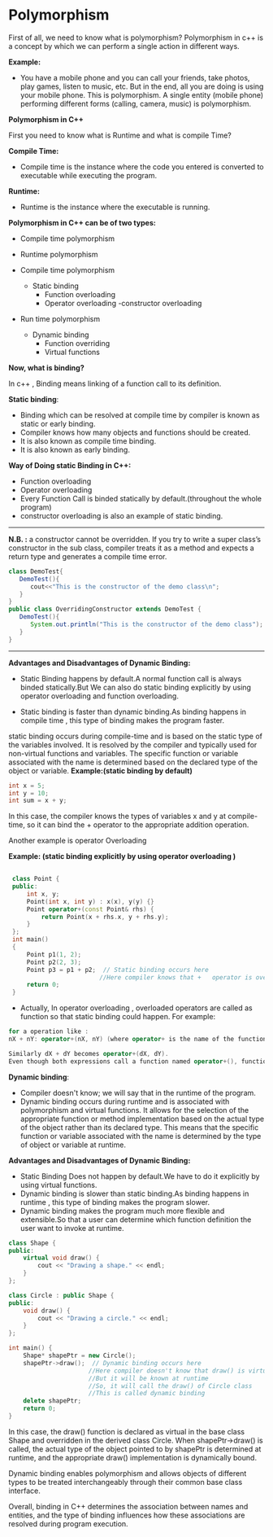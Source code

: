 # Polymorphism
First of all, we need to know what is polymorphism?
Polymorphism in c++ is a concept by which we can perform a single action in different ways. 

**Example:**
- You have a mobile phone and you can call your friends, take photos, play games, listen to music, etc. But in the end, all you are doing is using your mobile phone. This is polymorphism. A single entity (mobile phone) performing different forms (calling, camera, music) is polymorphism.

**Polymorphism in C++**

First you need to know what is Runtime and what is compile Time?

**Compile Time:**
- Compile time is the instance where the code you entered is converted to executable while executing the program.

**Runtime:**
- Runtime is the instance where the executable is running.

**Polymorphism in C++ can be of two types:**

- Compile time polymorphism
- Runtime polymorphism


- Compile time polymorphism
    - Static binding
        - Function overloading
        - Operator overloading
        -constructor overloading
    
- Run time polymorphism
    - Dynamic binding
        - Function overriding
        - Virtual functions

**Now, what is binding?**

In c++ , Binding means linking of a function call to its definition.


**Static binding**:
- Binding which can be resolved at compile time by compiler is known as static or early binding.
- Compiler knows how many objects and functions should be created.
- It is also known as compile time binding.
- It is also known as early binding.


**Way of Doing static Binding in C++:**
- Function overloading
- Operator overloading
- Every Function Call is binded statically by default.(throughout the whole program)
- constructor overloading is also an example of static binding.

---
**N.B. :** a constructor cannot be overridden. If you try to write a super class’s constructor in the sub class, compiler treats it as a method and expects a return type and generates a compile time error.
```java
class DemoTest{
   DemoTest(){
      cout<<"This is the constructor of the demo class\n";
   }
}
public class OverridingConstructor extends DemoTest {
   DemoTest(){
      System.out.println("This is the constructor of the demo class");
   }
}
```

---

**Advantages and Disadvantages of Dynamic Binding:**
- Static Binding happens by default.A normal function call is always binded statically.But We can also do static binding explicitly by using operator overloading and function overloading.

- Static binding is faster than dynamic binding.As binding happens in compile time , this type of binding makes the program faster.

static binding occurs during compile-time and is based on the static type of the variables involved. It is resolved by the compiler and typically used for non-virtual functions and variables. The specific function or variable associated with the name is determined based on the declared type of the object or variable.
**Example:(static binding by default)**
```c++
int x = 5;
int y = 10;
int sum = x + y;
```
In this case, the compiler knows the types of variables x and y at compile-time, so it can bind the + operator to the appropriate addition operation.

Another example is operator Overloading

**Example: (static binding explicitly by using operator overloading )**
    
   ```c++
    
    class Point {
    public:
        int x, y;
        Point(int x, int y) : x(x), y(y) {}
        Point operator+(const Point& rhs) {
            return Point(x + rhs.x, y + rhs.y);
        }
    };
    int main()
    {
        Point p1(1, 2);
        Point p2(2, 3);
        Point p3 = p1 + p2;  // Static binding occurs here
                            //Here compiler knows that +   operator is overloaded
        return 0;
    }

```


- Actually, In operator overloading , overloaded operators are called as function so that static binding could happen.
For example:
```c++
for a operation like :
nX + nY: operator+(nX, nY) (where operator+ is the name of the function). 

Similarly dX + dY becomes operator+(dX, dY). 
Even though both expressions call a function named operator+(), function overloading is used to resolve the function calls to different versions of the function based on parameter type(s).
```

   



**Dynamic binding**: 
- Compiler doesn't know; we will say that in the runtime of the program.
- Dynamic binding occurs during runtime and is associated with polymorphism and virtual functions. It allows for the selection of the appropriate function or method implementation based on the actual type of the object rather than its declared type. This means that the specific function or variable associated with the name is determined by the type of object or variable at runtime.

**Advantages and Disadvantages of Dynamic Binding:**
- Static Binding Does not happen by default.We have to do it explicitly by using virtual functions.
- Dynamic binding is slower than static binding.As binding happens in runtime , this type of binding makes the program slower.
- Dynamic binding makes the program much more flexible and extensible.So that a user can determine which function definition the user want to invoke at runtime.


```c++
class Shape {
public:
    virtual void draw() {
        cout << "Drawing a shape." << endl;
    }
};

class Circle : public Shape {
public:
    void draw() {
        cout << "Drawing a circle." << endl;
    }
};

int main() {
    Shape* shapePtr = new Circle();
    shapePtr->draw();  // Dynamic binding occurs here
                      //Here compiler doesn't know that draw() is virtual
                      //But it will be known at runtime
                      //So, it will call the draw() of Circle class
                      //This is called dynamic binding
    delete shapePtr;
    return 0;
}
```


In this case, the draw() function is declared as virtual in the base class Shape and overridden in the derived class Circle. When shapePtr->draw() is called, the actual type of the object pointed to by shapePtr is determined at runtime, and the appropriate draw() implementation is dynamically bound.

Dynamic binding enables polymorphism and allows objects of different types to be treated interchangeably through their common base class interface.

Overall, binding in C++ determines the association between names and entities, and the type of binding influences how these associations are resolved during program execution.



